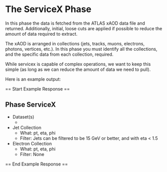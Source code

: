 # The ServiceX Phase

In this phase the data is fetched from the ATLAS xAOD data file and returned. Additionally, initial, loose cuts are applied if possible to reduce the amount of data required to extract.

The xAOD is arranged in collections (jets, tracks, muons, electrons, photons, vertices, etc.). In this phase you must identify all the collections, and the specific data from each collection, required.

While servicex is capable of complex operations, we want to keep this simple (as long as we can reduce the amount of data we need to pull).

Here is an example output:

== Start Example Response ==

## Phase ServiceX

* Dataset(s)
  * <dataset-1>
* Jet Collection
  * What: pt, eta, phi
  * Filter: Jets can be filtered to be 15 GeV or better, and with eta < 1.5
* Electron Collection
  * What: pt, eta, phi
  * Filter: None

== End Example Response ==
